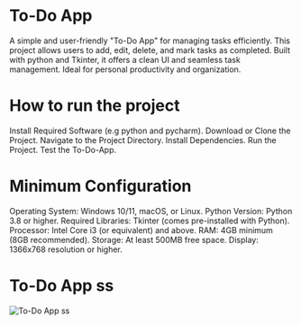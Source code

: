 # To-Do App
A simple and user-friendly "To-Do App" for managing tasks efficiently. This project allows users to add, edit, delete, and mark tasks as completed. Built with python and Tkinter, it offers a clean UI and seamless task management. Ideal for personal productivity and organization.
# How to run the project
Install Required Software (e.g python and pycharm).
Download or Clone the Project.
Navigate to the Project Directory.
Install Dependencies.
Run the Project.
Test the To-Do-App.
# Minimum Configuration
Operating System: Windows 10/11, macOS, or Linux.
Python Version: Python 3.8 or higher.
Required Libraries: Tkinter (comes pre-installed with Python).
Processor: Intel Core i3 (or equivalent) and above.
RAM: 4GB minimum (8GB recommended).
Storage: At least 500MB free space.
Display: 1366x768 resolution or higher.
# To-Do App ss
![To-Do App ss](https://github.com/user-attachments/assets/88556232-a12a-4e79-8842-0c9ba4dbe968)
